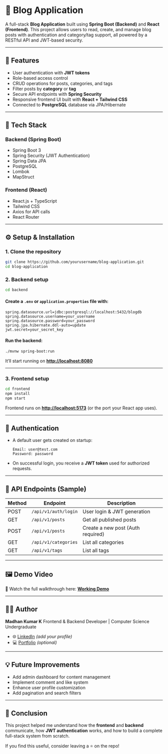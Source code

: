 # 📝 Blog Application

A full-stack **Blog Application** built using **Spring Boot (Backend)** and **React (Frontend)**.
This project allows users to read, create, and manage blog posts with authentication and category/tag support, all powered by a RESTful API and JWT-based security.

---

## 🚀 Features

* User authentication with **JWT tokens**
* Role-based access control
* CRUD operations for posts, categories, and tags
* Filter posts by **category** or **tag**
* Secure API endpoints with **Spring Security**
* Responsive frontend UI built with **React + Tailwind CSS**
* Connected to **PostgreSQL** database via JPA/Hibernate

---

## 🧠 Tech Stack

### **Backend (Spring Boot)**

* Spring Boot 3
* Spring Security (JWT Authentication)
* Spring Data JPA
* PostgreSQL
* Lombok
* MapStruct

### **Frontend (React)**

* React.js + TypeScript
* Tailwind CSS
* Axios for API calls
* React Router

---

## ⚙️ Setup & Installation

### 1. **Clone the repository**

```bash
git clone https://github.com/yourusername/blog-application.git
cd blog-application
```

### 2. **Backend setup**

```bash
cd backend
```

#### Create a `.env` or `application.properties` file with:

```
spring.datasource.url=jdbc:postgresql://localhost:5432/blogdb
spring.datasource.username=your_username
spring.datasource.password=your_password
spring.jpa.hibernate.ddl-auto=update
jwt.secret=your_secret_key
```

#### Run the backend:

```bash
./mvnw spring-boot:run
```

It’ll start running on **[http://localhost:8080](http://localhost:8080)**

---

### 3. **Frontend setup**

```bash
cd frontend
npm install
npm start
```

Frontend runs on **[http://localhost:5173](http://localhost:5173)** (or the port your React app uses).

---

## 🔐 Authentication

* A default user gets created on startup:

  ```
  Email: user@test.com
  Password: password
  ```
* On successful login, you receive a **JWT token** used for authorized requests.

---

## 🧩 API Endpoints (Sample)

| Method | Endpoint             | Description                       |
| ------ | -------------------- | --------------------------------- |
| POST   | `/api/v1/auth/login` | User login & JWT generation       |
| GET    | `/api/v1/posts`      | Get all published posts           |
| POST   | `/api/v1/posts`      | Create a new post (Auth required) |
| GET    | `/api/v1/categories` | List all categories               |
| GET    | `/api/v1/tags`       | List all tags                     |

---

## 🖼️ Demo Video

🎥 Watch the full walkthrough here:
[**Working Demo**]([https://youtu.be/Gd6AQsthXNY?si=uDpRd-loTAphv2RD](https://drive.google.com/file/d/1zms_uRTExX9y08y6BIEPha05fPT-7C2O/view?usp=sharing))

---

## 🧑‍💻 Author

**Madhan Kumar K**
Frontend & Backend Developer | Computer Science Undergraduate

* 🌐 [LinkedIn]([https://www.linkedin.com/](https://www.linkedin.com/in/madhankumar-karthikeyan/)) *(add your profile)*
* 💻 [Portfolio]([https://your-portfolio-link.com](https://madhannmady.github.io/Responsive-Portfolio/)) *(optional)*

---

## 💡 Future Improvements

* Add admin dashboard for content management
* Implement comment and like system
* Enhance user profile customization
* Add pagination and search filters

---

## 🏁 Conclusion

This project helped me understand how the **frontend** and **backend** communicate, how **JWT authentication** works, and how to build a complete full-stack system from scratch.

If you find this useful, consider leaving a ⭐ on the repo!
